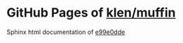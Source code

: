 GitHub Pages of [klen/muffin](https://github.com/klen/muffin.git)
===
Sphinx html documentation of [e99e0dde](https://github.com/klen/muffin/tree/e99e0ddec84c26e703c4f03b164bc2e9fd3b795a)
